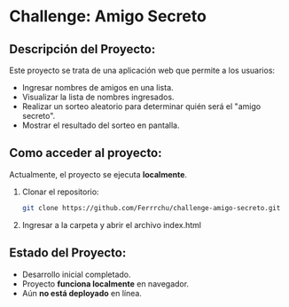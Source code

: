 # Challenge: Amigo Secreto

## Descripción del Proyecto:

Este proyecto se trata de una aplicación web que permite a los usuarios:
- Ingresar nombres de amigos en una lista.
- Visualizar la lista de nombres ingresados.
- Realizar un sorteo aleatorio para determinar quién será el "amigo secreto".
- Mostrar el resultado del sorteo en pantalla.

## Como acceder al proyecto:

Actualmente, el proyecto se ejecuta **localmente**.  
1. Clonar el repositorio:  
   ```bash
   git clone https://github.com/Ferrrchu/challenge-amigo-secreto.git
2. Ingresar a la carpeta y abrir el archivo index.html

## Estado del Proyecto:

- Desarrollo inicial completado.
- Proyecto **funciona localmente** en navegador.
- Aún **no está deployado** en línea.
